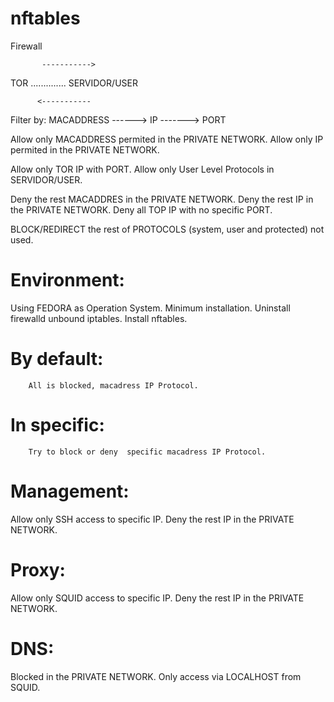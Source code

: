 # nftables
Firewall

           ----------->

TOR          ..............          SERVIDOR/USER

          <-----------

Filter by:
MACADDRESS   ------>     IP    -------> PORT

Allow only MACADDRESS permited in the PRIVATE NETWORK.
Allow only IP permited in the PRIVATE NETWORK.

Allow only TOR IP with PORT.
Allow only User Level Protocols in SERVIDOR/USER.

Deny the rest MACADDRES in the PRIVATE NETWORK.
Deny the rest IP in the PRIVATE NETWORK.
Deny all TOP IP with no specific PORT.

BLOCK/REDIRECT the rest of PROTOCOLS (system, user and protected) not used.

# Environment:
  Using FEDORA as Operation System.  Minimum installation.
  Uninstall firewalld unbound iptables.
  Install nftables.

# By default:
        All is blocked, macadress IP Protocol.
# In specific:
        Try to block or deny  specific macadress IP Protocol.

# Management:
  Allow only SSH access to specific IP.
  Deny the rest IP in the PRIVATE NETWORK.

# Proxy:
  Allow only SQUID access to specific IP.
  Deny the rest IP in the PRIVATE NETWORK.

# DNS:
  Blocked in the PRIVATE NETWORK.
  Only access via LOCALHOST from SQUID.


